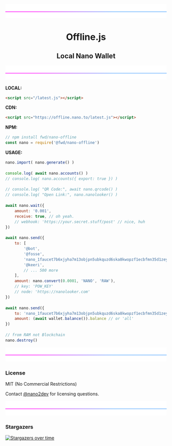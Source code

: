 ![line](https://github.com/fwd/n2/raw/master/.github/line.png)

<h1 align="center">Offline.js</h1>

<h2 align="center">Local Nano Wallet</h2>

![line](https://github.com/fwd/n2/raw/master/.github/line.png)

**LOCAL:**
```html
<script src="/latest.js"></script>
```

**CDN:**
```html
<script src="https://offline.nano.to/latest.js"></script>
```

**NPM:**
```js
// npm install fwd/nano-offline
const nano = require('@fwd/nano-offline')
```

**USAGE:**
```js
nano.import( nano.generate() )

console.log( await nano.accounts() ) 
// console.log( nano.accounts({ export: true }) ) 

// console.log( "QR Code:", await nano.qrcode() )
// console.log( "Open Link:", nano.nanolooker() )

await nano.wait({ 
    amount: '0.001',
    receive: true, // oh yeah.
    // webhook: 'https://your.secret.stuff/post' // nice, huh
})

await nano.send({ 
    to: [ 
        '@bot',
        '@fosse',
        'nano_1faucet7b6xjyha7m13objpn5ubkquzd6ska8kwopzf1ecbfmn35d1zey3ys', 
        '@keeri',
        // ... 500 more
    ], 
    amount: nano.convert(0.0001, 'NANO', 'RAW'),
    // key: 'POW_KEY' 
    // node: 'https://nanolooker.com'
})

await nano.send({ 
    to: 'nano_1faucet7b6xjyha7m13objpn5ubkquzd6ska8kwopzf1ecbfmn35d1zey3ys', 
    amount: (await wallet.balance()).balance // or 'all'
})

// from RAM not Blockchain
nano.destroy()
```

![line](https://github.com/fwd/n2/raw/master/.github/line.png)

### License

MIT (No Commercial Restrictions)

Contact [@nano2dev](mailto:support@nano.to) for licensing questions.

![line](https://github.com/fwd/n2/raw/master/.github/line.png)

### Stargazers

[![Stargazers over time](https://starchart.cc/fwd/nano-js.svg)](https://github.com/fwd/nano-js)
